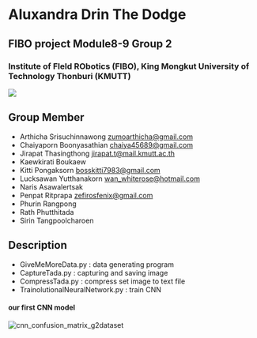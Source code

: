 # Aluxandra Drin The Dodge
## FIBO project Module8-9 Group 2
### Institute of FIeld RObotics (FIBO), King Mongkut University of Technology Thonburi (KMUTT)

![](https://user-images.githubusercontent.com/21967074/38171083-6e1bed66-35bc-11e8-9cda-52d350386b7a.jpg)

## Group Member
- Arthicha    Srisuchinnawong   zumoarthicha@gmail.com
- Chaiyaporn  Boonyasathian     chaiya45689@gmail.com
- Jirapat     Thasingthong      jirapat.t@mail.kmutt.ac.th
- Kaewkirati  Boukaew
- Kitti       Pongaksorn        bosskitti7983@gmail.com
- Lucksawan   Yutthanakorn      wan_whiterose@hotmail.com
- Naris       Asawalertsak
- Penpat      Ritprapa          zefirosfenix@gmail.com
- Phurin      Rangpong
- Rath        Phutthitada
- Sirin       Tangpoolcharoen

## Description
+ GiveMeMoreData.py : data generating program
+ CaptureTada.py : capturing and saving image
+ CompressTada.py : compress set image to text file
+ TrainolutionalNeuralNetwork.py : train CNN

#### our first CNN model
![cnn_confusion_matrix_g2dataset](https://user-images.githubusercontent.com/21967074/38199243-3def17c2-36ba-11e8-9e95-89c0243d04b8.png)








